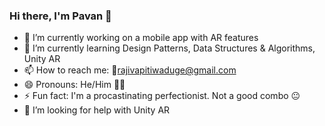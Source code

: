 ### Hi there, I'm Pavan 👋

- 🔭 I’m currently working on a mobile app with AR features
- 🌱 I’m currently learning Design Patterns, Data Structures & Algorithms, Unity AR
- 📫 How to reach me: 📧<a href="mailto:rajivapitiwaduge@gmail.com">rajivapitiwaduge@gmail.com</a>
- 😄 Pronouns: He/Him 👦🏻
- ⚡ Fun fact: I'm a procastinating perfectionist. Not a good combo 😐
- 🤔 I’m looking for help with Unity AR 
<!--
- 👯 I’m looking to collaborate on ...
- 💬 Ask me about 
-->
